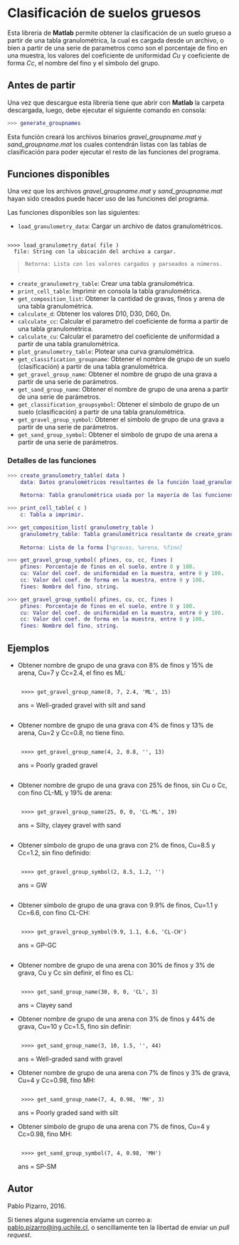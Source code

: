 # Clasificación de suelos gruesos
Esta libreria de **Matlab** permite obtener la clasificación de un suelo grueso a partir de una tabla granulométrica, la cual es cargada desde un archivo, o bien a partir de una serie de parametros como son el porcentaje de fino en una muestra, los valores del coeficiente de uniformidad *Cu* y coeficiente de forma *Cc*, el nombre del fino y el símbolo del grupo.

## Antes de partir
Una vez que descargue esta libreria tiene que abrir con **Matlab** la carpeta descargada, luego, debe ejecutar el siguiente comando en consola:
```matlab
>>> generate_groupnames
```

Esta función creará los archivos binarios *gravel_groupname.mat* y *sand_groupname.mat* los cuales contendrán listas con las tablas de clasificación para poder ejecutar el resto de las funciones del programa.

## Funciones disponibles

Una vez que los archivos *gravel_groupname.mat* y *sand_groupname.mat* hayan sido creados puede hacer uso de las funciones del programa.

Las funciones disponibles son las siguientes:

+ ```load_granulometry_data```: Cargar un archivo de datos granulométricos.
 >```matlab
    >>>> load_granulometry_data( file )
      file: String con la ubicación del archivo a cargar.
    
  >     Retorna: Lista con los valores cargados y parseados a números.
>```
+ ```create_granulometry_table```: Crear una tabla granulométrica.
+ ```print_cell_table```: Imprimir en consola la tabla granulométrica.
+ ```get_composition_list```: Obtener la cantidad de gravas, finos y arena de una tabla granulométrica.
+ ```calculate_d```: Obtener los valores D10, D30, D60, Dn.
+ ```calculate_cc```: Calcular el parametro del coeficiente de forma a partir de una tabla granulométrica.
+ ```calculate_cu```: Calcular el parametro del coeficiente de uniformidad a partir de una tabla granulométrica.
+ ```plot_granulometry_table```: Plotear una curva granulométrica.
+ ```get_classification_groupname```: Obtener el nombre de grupo de un suelo (clasificación) a partir de una tabla granulométrica.
+ ```get_gravel_group_name```: Obtener el nombre de grupo de una grava a partir de una serie de parámetros.
+ ```get_sand_group_name```: Obtener el nombre de grupo de una arena a partir de una serie de parámetros.
+ ```get_classification_groupsymbol```: Obtener el símbolo de grupo de un suelo (clasificación) a partir de una tabla granulométrica.
+ ```get_gravel_group_symbol```: Obtener el simbolo de grupo de una grava a partir de una serie de parámetros.
+ ```get_sand_group_symbol```: Obtener el simbolo de grupo de una arena a partir de una serie de parámetros.

### Detalles de las funciones

```matlab
>>> create_granulometry_table( data )
    data: Datos granulométricos resultantes de la función load_granulometry_data.
    
    Retorna: Tabla granulométrica usada por la mayoría de las funciones.
```

```matlab
>>> print_cell_table( c )
    c: Tabla a imprimir.
```

```matlab
>>> get_composition_list( granulometry_table )
    granulometry_table: Tabla granulométrica resultante de create_granulometry_table.
    
    Retorna: Lista de la forma [%gravas, %arena, %fino]
```

```matlab
>>> get_gravel_group_symbol( pfines, cu, cc, fines )
    pfines: Porcentaje de finos en el suelo, entre 0 y 100.
    cu: Valor del coef. de uniformidad en la muestra, entre 0 y 100.
    cc: Valor del coef. de forma en la muestra, entre 0 y 100.
    fines: Nombre del fino, string.
```

```matlab
>>> get_gravel_group_symbol( pfines, cu, cc, fines )
    pfines: Porcentaje de finos en el suelo, entre 0 y 100.
    cu: Valor del coef. de uniformidad en la muestra, entre 0 y 100.
    cc: Valor del coef. de forma en la muestra, entre 0 y 100.
    fines: Nombre del fino, string.
```

## Ejemplos
- Obtener nombre de grupo de una grava con 8% de finos y 15% de arena, Cu=7 y Cc=2.4, el fino es ML:

    >```matlab
       >>>> get_gravel_group_name(8, 7, 2.4, 'ML', 15)
    ans = Well-graded gravel with silt and sand
    ```

- Obtener nombre de grupo de una grava con 4% de finos y 13% de arena, Cu=2 y Cc=0.8, no tiene fino.

    >```matlab
       >>>> get_gravel_group_name(4, 2, 0.8, '', 13)
    ans = Poorly graded gravel
    ```
 
- Obtener nombre de grupo de una grava con 25% de finos, sin Cu o Cc, con fino CL-ML y 19% de arena:

    >```matlab
       >>>> get_gravel_group_name(25, 0, 0, 'CL-ML', 19)
    ans = Silty, clayey gravel with sand
    ```

- Obtener símbolo de grupo de una grava con 2% de finos, Cu=8.5 y Cc=1.2, sin fino definido:

    >```matlab
       >>>> get_gravel_group_symbol(2, 8.5, 1.2, '')
    ans = GW    
    ```

- Obtener símbolo de grupo de una grava con 9.9% de finos, Cu=1.1 y Cc=6.6, con fino CL-CH:

    >```matlab
       >>>> get_gravel_group_symbol(9.9, 1.1, 6.6, 'CL-CH')
    ans = GP-GC    
    ```

- Obtener nombre de grupo de una arena con 30% de finos y 3% de grava, Cu y Cc sin definir, el fino es CL:

    >```matlab
       >>>> get_sand_group_name(30, 0, 0, 'CL', 3)
    ans = Clayey sand

- Obtener nombre de grupo de una arena con 3% de finos y 44% de grava, Cu=10 y Cc=1.5, fino sin definir:

    >```matlab
       >>>> get_sand_group_name(3, 10, 1.5, '', 44)
    ans = Well-graded sand with gravel

- Obtener nombre de grupo de una arena con 7% de finos y 3% de grava, Cu=4 y Cc=0.98, fino MH:

    >```matlab
       >>>> get_sand_group_name(7, 4, 0.98, 'MH', 3)
    ans = Poorly graded sand with silt
  
- Obtener símbolo de grupo de una arena con 7% de finos, Cu=4 y Cc=0.98, fino MH:

    >```matlab
       >>>> get_sand_group_symbol(7, 4, 0.98, 'MH')
    ans = SP-SM
    
## Autor
Pablo Pizarro, 2016.

Si tienes alguna sugerencia envíame un correo a: [pablo.pizarro@ing.uchile.cl](mailto:pablo.pizarro@ing.uchile.cl), o sencillamente ten la libertad de enviar un _pull request_.
    

